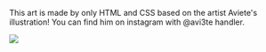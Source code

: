 This art is made by only HTML and CSS based on the artist Aviete's illustration! You can find him on instagram with @avi3te handler.

![](baby-yoda.gif)
